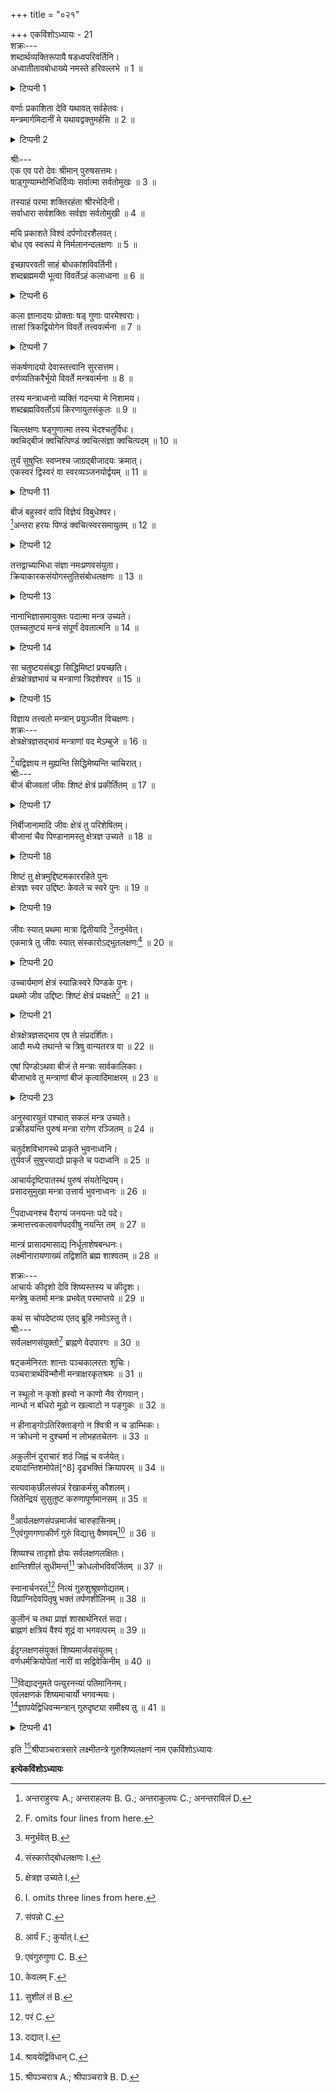 +++
title = "०२१"

+++
एकविंशोऽध्यायः - 21  
शक्रः---  
शब्दार्थव्यक्तिरूपायै षडध्वपरिवर्तिनि।  
अध्वातीतावबोधाख्ये नमस्ते हरिवल्लभे ॥ 1 ॥  

<details><summary>टिप्पनी 1</summary>

षडध्वेति। वर्णकलातत्त्वमन्त्रपदभुवनाख्याः षडध्वानः।  
</details>

वर्णाः प्रकाशिता देवि यथावत् सर्वहेतवः।  
मन्त्रमार्गमिदानीं मे यथावद्वक्तुमर्हसि ॥ 2 ॥  

<details><summary>टिप्पनी 2</summary>

सर्वेति। शब्दानामर्थानां चेत्यर्थः।  
</details>

श्रीः---  
एक एव परो देवः श्रीमान् पुरुषसत्तमः।  
षाड्‌गुण्याम्भोनिधिर्दिव्यः सर्वात्मा सर्वतोमुखः ॥ 3 ॥  

तस्याहं परमा शक्तिरहंता श्रीरभेदिनी।  
सर्वाधारा सर्वशक्तिः सर्वज्ञा सर्वतोमुखी ॥ 4 ॥  

मयि प्रकाशते विश्वं दर्पणोदरशैलवत्।  
बोध एव स्वरूपं मे निर्मलानन्दलक्षणः ॥ 5 ॥  

इच्छापरवती साहं बोधकांशविवर्तिनी।  
शब्दब्रह्ममयी भूत्वा विवर्तेऽहं कलाध्वना ॥ 6 ॥  

<details><summary>टिप्पनी 6</summary>

इच्छापरवतीति। स्वच्छन्देत्यर्थः। विवर्तः परिणामः। कलाध्वनेति। ज्ञानादिगुणात्मनेत्यर्थः।  
</details>

कला ज्ञानादयः प्रोक्ताः षड्‌ गुणाः पारमेश्वराः।  
तासां त्रिकद्वियोगेन विवर्ते तत्त्ववर्त्मना ॥ 7 ॥  

<details><summary>टिप्पनी 7</summary>

त्रिकद्वियोगेन; युगलत्रययोगेनेत्यर्थः।  
</details>

संकर्षणादयो देवास्तत्त्वानि सुरसत्तम।  
वर्णव्यतिकरैर्भूयो विवर्ते मन्त्रवर्त्मना ॥ 8 ॥  

तस्य मन्त्राध्वनो व्यक्तिं गदन्त्या मे निशामय।  
शब्दब्रह्मविवर्तोऽयं किरणायुतसंकुलः ॥ 9 ॥  

चिल्लक्षणः षड्‌गुणात्मा तस्य भेदश्चतुर्विधः।  
क्वचिद्बीजं क्वचित्पिण्डं क्वचित्संज्ञा क्वचित्पदम् ॥ 10 ॥  

तुर्यं सुषुप्तिः स्वप्नश्च जाग्रद्बीजादयः क्रमात्।  
एकस्वरं द्विस्वरं वा स्वरव्यञ्जनयोर्द्वयम् ॥ 11 ॥  

<details><summary>टिप्पनी 11</summary>

बीजपिण्डसंज्ञापदमन्त्राः क्रमेण तुर्यादिजाग्रदन्तपदचतुष्टयसंगता ज्ञेया इत्यर्थः।  
</details>

बीजं बहुस्वरं वापि विज्ञेयं विबुधेश्वर।  
[^1]अन्तरा हरयः पिण्डं क्वचित्स्वरसमायुतम् ॥ 12 ॥  

<details><summary>टिप्पनी 12</summary>

अन्तरा मध्ये स्थिताः हरयः व्यञ्जनानि पिण्डमन्त्र इत्यर्थः। तस्यापवादमाह---क्वचिदिति।  
</details>


[^1]: अन्तराहुरयः A.; अन्तराहलयः B. G.; अन्तराकुलयः C.; अनन्तराविलं D. 
  
तत्तद्वाच्याभिधा संज्ञा नमःप्रणवसंयुता।  
क्रियाकारकसंयोगस्तुतिसंबोधलक्षणः ॥ 13 ॥  

<details><summary>टिप्पनी 13</summary>

पदमन्त्रस्वरूपमाह---क्रियेत्यादि। संबोधः संबोधनम्।  
</details>

नानाभिज्ञासमायुक्तः पदात्मा मन्त्र उच्यते।  
एतच्चतुष्टयं मन्त्रं संपूर्णं देवतात्मनि ॥ 14 ॥  

<details><summary>टिप्पनी 14</summary>

अभिज्ञा संज्ञा।  
</details>

सा चतुष्टयसंबद्धा सिद्धिमिष्टां प्रयच्छति।  
क्षेत्रक्षेत्रज्ञभावं च मन्त्राणां त्रिदशेश्वर ॥ 15 ॥  

<details><summary>टिप्पनी 15</summary>

सा; देवता।  
</details>

विज्ञाय तत्त्वतो मन्त्रान् प्रयुञ्जीत विचक्षणः।  
शक्रः---  
क्षेत्रक्षेत्रज्ञसद्भावं मन्त्राणां वद मेऽम्बुजे ॥ 16 ॥  

[^2]यद्विज्ञाय न मुह्यन्ति सिद्धिमेष्यन्ति चाचिरात्।  
श्रीः---  
बीजं बीजवतां जीवः शिष्टं क्षेत्रं प्रकीर्तितम् ॥ 17 ॥  

<details><summary>टिप्पनी 17</summary>

बीजवतां मन्त्राणां बीजाक्षरं जीव इत्यर्थः।  
</details>


[^2]: F. omits four lines from here. 
  
निर्बीजानामादि जीवः क्षेत्रं तु परिशेषितम्।  
बीजानां चैव पिण्डानामस्तु क्षेत्रज्ञ उच्यते ॥ 18 ॥  

<details><summary>टिप्पनी 18</summary>

आदीति। आद्यक्षरमित्यर्थः। अस्तु; अकारस्त्वित्यर्थः।  
</details>

शिष्टं तु क्षेत्रमुद्दिष्टमकाररहिते पुनः  
क्षेत्रज्ञः स्वर उद्दिष्टः केवले च स्वरे पुनः ॥ 19 ॥  

<details><summary>टिप्पनी 19</summary>

अकाररहिते पुनरिति उत्तरत्रान्वेति। स्वरः; यः कश्चित् स्वर इत्यर्थः। केवले च स्वरे इत्युत्तरत्रान्वेति।  
</details>

जीवः स्यात् प्रथमा मात्रा द्वितीयादि [^3]तनुर्भवेत्।  
एकमात्रे तु जीवः स्यात् संस्कारोऽद्भुतलक्षणः[^4] ॥ 20 ॥  

<details><summary>टिप्पनी 20</summary>

संस्कार इति। मध्यमा वागित्यर्थः। अत्राष्टादशाध्यायस्थः षड्‌विंशः श्लोकोऽवधेयः।  
</details>


[^3]: मनुर्भवेत् B. 
  

[^4]: संस्कारोद्बोधलक्षणः I. 
  
उच्चार्यमाणं क्षेत्रं स्यान्निःस्वरे पिण्डके पुनः।  
प्रथमो जीव उद्दिष्टः शिष्टं क्षेत्रं प्रचक्षते[^5] ॥ 21 ॥  

<details><summary>टिप्पनी 21</summary>

उच्चार्यमाणमिति। वैखरीत्यर्थः।  
</details>


[^5]: क्षेत्रज्ञ उच्यते I. 
  
क्षेत्रक्षेत्रज्ञसद्भाव एष ते संप्रदर्शितः।  
आदौ मध्ये तथान्ते च त्रिषु वान्यतरत्र वा ॥ 22 ॥  

एषां पिण्डोऽथवा बीजं ते मन्त्राः सार्वकालिकाः।  
बीजाभावे तु मन्त्राणां बीजं कृत्वादिमाक्षरम् ॥ 23 ॥  

<details><summary>टिप्पनी 23</summary>

यत्र मन्त्रे बीजं नास्ति तत्र प्रथमाक्षरमनुस्वारयुतं बीजमित्यर्थः। यथा गणपतये नमः इत्यत्र गं इति बीजमन्त्रः।  
</details>

अनुस्वारयुतं पश्चात् सकलं मन्त्र उच्यते।  
प्रक्रीडयन्ति पुरुषं मन्त्रा रागेण रञ्जितम् ॥ 24 ॥  

चतुर्दशविभागस्थे प्राकृते भुवनाध्वनि।  
तुर्यवर्जं सुषुप्त्याद्यो प्राकृते च पदाध्वनि ॥ 25 ॥  

आचार्यदृष्टिपातस्थं पुरुषं संयतेन्द्रियम्।  
प्रसादसुमुखा मन्त्रा उत्तार्य भुवनाध्वनः ॥ 26 ॥  

[^6]पदाध्वनश्च वैराग्यं जनयन्तः पदे पदे।  
क्रमात्तत्त्वकलावर्णपदवीषु नयन्ति तम् ॥ 27 ॥  


[^6]: I. omits three lines from here. 
  
मान्त्रं प्रासादमासाद्य निर्धूताशेषबन्धनः।  
लक्ष्मीनारायणाख्यं तद्विशति ब्रह्म शाश्वतम् ॥ 28 ॥  

शक्रः---  
आचार्यः कीदृशो देवि शिष्यस्तस्य च कीदृशः।  
मन्त्रेषु कतमो मन्त्रः प्रभवेत् परमाप्तये ॥ 29 ॥  

कथं स चोपदेष्टव्य एतद् ब्रूहि नमोऽस्तु ते।  
श्रीः---  
सर्वलक्षणसंयुक्तो[^7] ब्राह्नणे वेदपारगः ॥ 30 ॥  


[^7]: संपन्नो C. 
  
षट्‌कर्मनिरतः शान्तः पञ्चकालरतः शुचिः।  
पञ्चरात्रार्थविन्मौनी मन्त्राक्षरकृतश्रमः ॥ 31 ॥  

न स्थूलो न कृशो ह्रस्वो न काणो नैव रोगवान्।  
नान्धो न बधिरो मूढो न खल्वाटो न पङ्‌गुकः ॥ 32 ॥  

न हीनाङ्गोऽतिरिक्ताङ्गो न श्वित्री न च डाम्भिकः।  
न क्रोधनो न दुश्चर्मा न लोभहतचेतनः ॥ 33 ॥  

अकुलीनं दुराचारं शठं जिह्नं च वर्जयेत्।  
दयादान्तिशमोपेतं[^8] दृढभक्तिं क्रियापरम् ॥ 34 ॥  

सत्यवाक्‌छीलसंपन्नं रेखाकर्मसु कौशलम्।  
जितेन्द्रियं सुसुतुष्ट करुणापूर्णमानसम् ॥ 35 ॥  

[^9]आर्यलक्षणसंपन्नमार्जवं चारुहासिनम्।  
[^10]एवंगुणगणाकीर्णं गुरुं विद्यात्तु वैष्णवम्[^11] ॥ 36 ॥  


[^9]: आर्यं F.; कुर्यात् I. 
  

[^10]: एवंगुरुगुणा C. B. 
  

[^11]: केवलम् F. 
  
शिष्यश्च तादृशो ज्ञेयः सर्वलक्षणलक्षितः।  
क्षान्तिशीलं सुधीमन्तं[^12] क्रोधलोभविवर्जितम् ॥ 37 ॥  


[^12]: सुशीलं तं B. 
  
स्नानार्चनरतं[^13] नित्यं गुरुशुश्रूषणोद्यतम्।  
विप्राग्निदेवपितृषु भक्तं तर्पणशीलिनम् ॥ 38 ॥  


[^13]: परं C. 
  
कुलीनं च तथा प्राज्ञं शास्रार्थनिरतं सदा।  
ब्राह्नणं क्षत्रियं वैश्यं शूद्रं वा भगवत्परम् ॥ 39 ॥  

ईदृग्लक्षणसंयुक्तं शिष्यमार्जवसंयुतम्।  
वर्णधर्मक्रियोपेतां नारीं वा सद्विवेकिनीम् ॥ 40 ॥  

[^14]विद्यादनुमते पत्युरनन्यां पतिमानिनम्।  
एवंलक्षणकं शिष्यमाचार्यो भगवन्मयः।  
[^15]ज्ञापयेद्विधिवन्मन्त्रान् गुरुदृष्ट्या समीक्ष्य तु ॥ 41 ॥  

<details><summary>टिप्पनी 41</summary>

अनेन स्रीशूद्रयोरपि तान्त्रिकमन्त्रग्रहणे अधिकारो विधीते। परं तु तारविषये विशेषो ग्रन्थान्तरेष्ववगन्तव्यः।  
</details>


[^14]: दद्यात् I. 
  

[^15]: श्रावयेद्विविधान् C. 
  
इति [^16]श्रीपाञ्चरात्रसारे लक्ष्मीतन्त्रे गुरुशिष्यलक्षणं नाम एकविंशोऽध्यायः  

[^16]: श्रीपञ्चरात्र A.; श्रीपाञ्चरात्रे B. D. 
  
********इत्येकविंशोऽध्यायः********